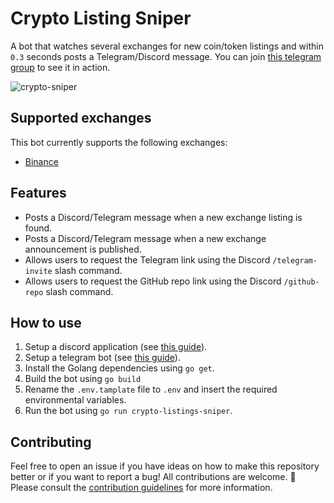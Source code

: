 # Crypto Listing Sniper

A bot that watches several exchanges for new coin/token listings and within `0.3` seconds posts a Telegram/Discord message. You can join [this telegram group](https://t.me/+FhGPbg270vwwNDRk) to see it in action.

![crypto-sniper](https://github.com/rickstaa/crypto-listings-sniper/assets/17570430/11777a75-4064-4034-932e-b3c11403a181)


## Supported exchanges

This bot currently supports the following exchanges:

- [Binance](https://www.binance.com/en)

## Features

- Posts a Discord/Telegram message when a new exchange listing is found.
- Posts a Discord/Telegram message when a new exchange announcement is published.
- Allows users to request the Telegram link using the Discord `/telegram-invite` slash command.
- Allows users to request the GitHub repo link using the Discord `/github-repo` slash command.

## How to use

1. Setup a discord application (see [this guide](https://discordjs.guide/preparations/setting-up-a-bot-application.html#what-is-a-token-anyway)).
2. Setup a telegram bot (see [this guide](https://telegrambots.github.io/book/1/quickstart.html)).
3. Install the Golang dependencies using `go get`.
4. Build the bot using `go build`
5. Rename the `.env.tamplate` file to `.env` and insert the required environmental variables.
6. Run the bot using `go run crypto-listings-sniper`.

## Contributing

Feel free to open an issue if you have ideas on how to make this repository better or if you want to report a bug! All contributions are welcome. :rocket: Please consult the [contribution guidelines](CONTRIBUTING.md) for more information.
